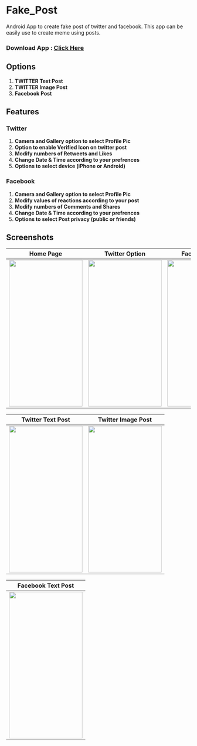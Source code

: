# Fake_Post
Android App to create fake post of twitter and facebook.
This app can be easily use to create meme using posts.

### Download App : <a href="https://drive.google.com/open?id=1We5JHhigui-Ny_ONTGizHMcE_Swev5Bq">Click Here</a>
## Options

1. **TWITTER Text Post**
2. **TWITTER Image Post**
3. **Facebook Post**

## Features

### Twitter
1. **Camera and Gallery option to select Profile Pic**
2. **Option to enable Verified Icon on twitter post**
3. **Modify numbers of Retweets and Likes**
4. **Change Date & Time according to your prefrences**
5. **Options to select device (iPhone or Android)**

### Facebook
1. **Camera and Gallery option to select Profile Pic**
2. **Modify values of reactions according to your post**
3. **Modify numbers of Comments and Shares**
4. **Change Date & Time according to your prefrences**
5. **Options to select Post privacy (public or friends)**

## Screenshots

| Home Page     | Twitter Option  | Facbook Option  | 
|---------------|-----------------|-----------------|
|<img width="200px" height="400px" src="https://github.com/mr0kaushik/Fake_Post/blob/master/screenshots/mo.jpg"/>|<img width="200px" height="400px" src="https://github.com/mr0kaushik/Fake_Post/blob/master/screenshots/to.jpg"/>|<img width="200px" height="400px" src="https://github.com/mr0kaushik/Fake_Post/blob/master/screenshots/fo.jpg"/>|

| Twitter Text Post | Twitter Image Post | 
|-------------------|--------------------|
|<img width="200px" height="400px" src="https://github.com/mr0kaushik/Fake_Post/blob/master/screenshots/twt.jpg"/>|<img width="200px" height="400px" src="https://github.com/mr0kaushik/Fake_Post/blob/master/screenshots/twi.jpg"/>|


| Facebook Text Post | 
|--------------------|
|<img width="200px" height="400px" src="https://github.com/mr0kaushik/Fake_Post/blob/master/screenshots/fp.jpg"/>|

